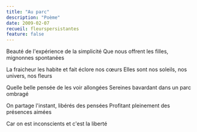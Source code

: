 ```yaml
---
title: "Au parc"
description: "Poème"
date: 2009-02-07
recueil: fleurspersistantes
feature: false
---
```


Beauté de l'expérience de la simplicité
Que nous offrent les filles, mignonnes spontanées

La fraicheur les habite et fait éclore nos cœurs
Elles sont nos soleils, nos univers, nos fleurs

Quelle belle pensée de les voir allongées
Sereines bavardant dans un parc ombragé

On partage l'instant, libérés des pensées
Profitant pleinement des présences aimées

Car on est inconscients et c'est la liberté
